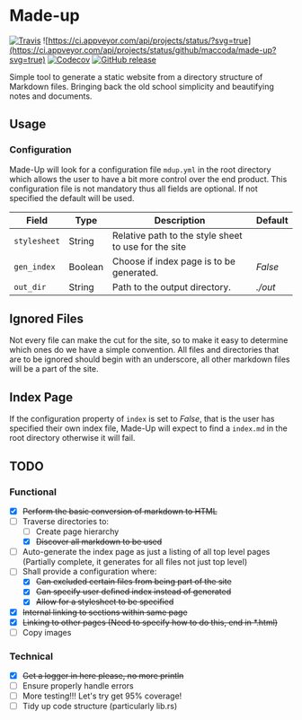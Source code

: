# Made-up
[![Travis](https://img.shields.io/travis/maccoda/made-up.svg)]()
![https://ci.appveyor.com/api/projects/status/?svg=true](https://ci.appveyor.com/api/projects/status/github/maccoda/made-up?svg=true)
[![Codecov](https://img.shields.io/codecov/c/github/maccoda/made-up.svg)]()
[![GitHub release](https://img.shields.io/github/release/maccoda/made-up.svg)]()

Simple tool to generate a static website from a directory structure of Markdown
files. Bringing back the old school simplicity and beautifying notes and
documents.

## Usage
### Configuration
Made-Up will look for a configuration file `mdup.yml` in the root directory
which allows the user to have a bit more control over the end product. This
configuration file is not mandatory thus all fields are optional. If not
specified the default will be used.

| Field | Type | Description | Default |
|---|---| --- | --- |
|`stylesheet` | String | Relative path to the style sheet to use for the site|  |
|`gen_index` | Boolean | Choose if index page is to be generated. | *False* |
| `out_dir`| String | Path to the output directory. | *./out*|

## Ignored Files
Not every file can make the cut for the site, so to make it easy to determine
which ones do we have a simple convention. All files and directories that are to
be ignored should begin with an underscore, all other markdown files will be a
part of the site.

## Index Page
If the configuration property of `index` is set to *False*, that is the user has
specified their own index file, Made-Up will expect to find a `index.md` in
the root directory otherwise it will fail.

## TODO

### Functional
- [X] ~~Perform the basic conversion of markdown to HTML~~
- [ ] Traverse directories to:
  - [ ] Create page hierarchy
  - [X] ~~Discover all markdown to be used~~
- [ ] Auto-generate the index page as just a listing of all top level pages
(Partially complete, it generates for all files not just top level)
- [ ] Shall provide a configuration where:
  - [X] ~~Can excluded certain files from being part of the site~~
  - [X] ~~Can specify user defined index instead of generated~~
  - [X] ~~Allow for a stylesheet to be specified~~
- [X] ~~Internal linking to sections within same page~~
- [X] ~~Linking to other pages (Need to specify how to do this, end in *.html)~~
- [ ] Copy images

### Technical
- [X] ~~Get a logger in here please, no more println~~
- [ ] Ensure properly handle errors
- [ ] More testing!!! Let's try get 95% coverage!
- [ ] Tidy up code structure (particularly lib.rs)
